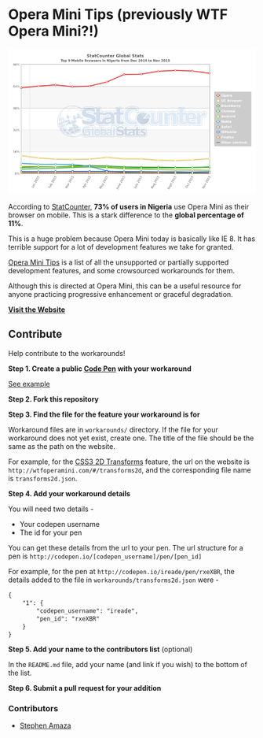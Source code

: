 # Opera Mini Tips (previously WTF Opera Mini?!)


![Stat Counter Browser Statistics for Nigeria](images/Nigeria.png)

According to [StatCounter](http://gs.statcounter.com/#mobile_browser-NG-monthly-201412-201511), **73% of users in Nigeria** use Opera Mini as their browser on mobile. This is a stark difference to the **global percentage of 11%**.

This is a huge problem because Opera Mini today is basically like IE 8. It has terrible support for a lot of development features we take for granted.

[Opera Mini Tips](ttp://operamini.tips) is a list of all the unsupported or partially supported development features, and some crowsourced workarounds for them.

Although this is directed at Opera Mini, this can be a useful resource for anyone practicing progressive enhancement or graceful degradation.


**[Visit the Website](http://operamini.tips)**


## Contribute

Help contribute to the workarounds!


**Step 1. Create a public [Code Pen](http://codepen.io/pen/) with your workaround**

[See example](http://codepen.io/ireade/pen/rxeXBR)


**Step 2. Fork this repository**


**Step 3. Find the file for the feature your workaround is for**

Workaround files are in `workarounds/` directory.
If the file for your workaround does not yet exist, create one. The title of the file should be the same as the path on the website.

For example, for the [CSS3 2D Transforms](http://wtfoperamini.com/#/transforms2d) feature, the url on the website is `http://wtfoperamini.com/#/transforms2d`, and the corresponding file name is `transforms2d.json`.


**Step 4. Add your workaround details**

You will need two details -

- Your codepen username
- The id for your pen

You can get these details from the url to your pen. The url structure for a pen is `http://codepen.io/[codepen_username]/pen/[pen_id]`

For example, for the pen at `http://codepen.io/ireade/pen/rxeXBR`, the details added to the file in `workarounds/transforms2d.json` were -

```
{
	"1": {
		"codepen_username": "ireade",
		"pen_id": "rxeXBR"
	}
}
```

**Step 5. Add your name to the contributors list** (optional)

In the `README.md` file, add your name (and link if you wish) to the bottom of the list.



**Step 6. Submit a pull request for your addition**



### Contributors

- [Stephen Amaza](https://github.com/steveamaza)
